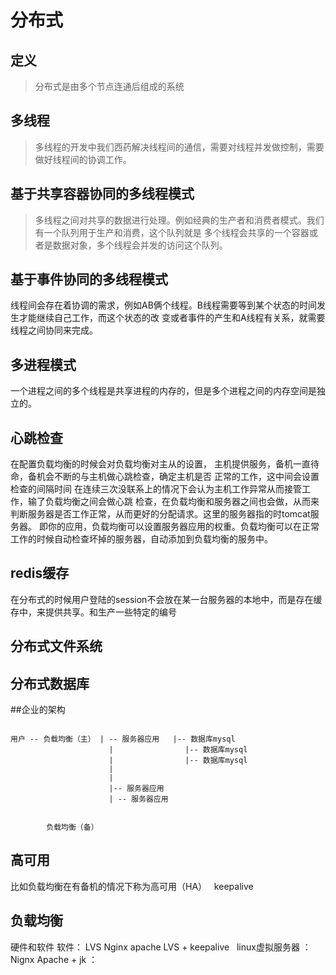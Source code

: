 # 分布式

## 定义
> 分布式是由多个节点连通后组成的系统

## 多线程
> 多线程的开发中我们西药解决线程间的通信，需要对线程并发做控制，需要做好线程间的协调工作。

## 基于共享容器协同的多线程模式
> 多线程之间对共享的数据进行处理。例如经典的生产者和消费者模式。我们有一个队列用于生产和消费，这个队列就是
多个线程会共享的一个容器或者是数据对象，多个线程会并发的访问这个队列。

## 基于事件协同的多线程模式
线程间会存在着协调的需求，例如AB俩个线程。B线程需要等到某个状态的时间发生才能继续自己工作，而这个状态的改
变或者事件的产生和A线程有关系，就需要线程之间协同来完成。

## 多进程模式

一个进程之间的多个线程是共享进程的内存的，但是多个进程之间的内存空间是独立的。

## 心跳检查
在配置负载均衡的时候会对负载均衡对主从的设置， 主机提供服务，备机一直待命，备机会不断的与主机做心跳检查，确定主机是否
正常的工作，这中间会设置检查的间隔时间 在连续三次没联系上的情况下会认为主机工作异常从而接管工作，输了负载均衡之间会做心跳
检查，在负载均衡和服务器之间也会做，从而来判断服务器是否工作正常，从而更好的分配请求。这里的服务器指的时tomcat服务器。
即你的应用，负载均衡可以设置服务器应用的权重。负载均衡可以在正常工作的时候自动检查坏掉的服务器，自动添加到负载均衡的服务中。

## redis缓存
在分布式的时候用户登陆的session不会放在某一台服务器的本地中，而是存在缓存中，来提供共享。和生产一些特定的编号

## 分布式文件系统

## 分布式数据库



##企业的架构

```

用户 -- 负载均衡（主） | -- 服务器应用   |-- 数据库mysql
                      |                |-- 数据库mysql
                      |                |-- 数据库mysql
                      | 
                      |
                      |-- 服务器应用
                      | -- 服务器应用


        负载均衡（备）
```

## 高可用
比如负载均衡在有备机的情况下称为高可用（HA）   keepalive


## 负载均衡
硬件和软件
软件： LVS Nginx apache
LVS + keepalive   linux虚拟服务器 ： 
Nignx
Apache + jk ： 



